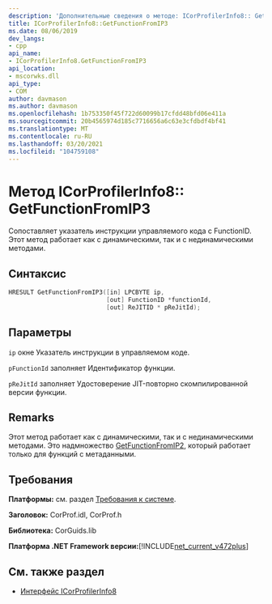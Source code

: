```yaml
---
description: 'Дополнительные сведения о методе: ICorProfilerInfo8:: GetFunctionFromIP3'
title: ICorProfilerInfo8::GetFunctionFromIP3
ms.date: 08/06/2019
dev_langs:
- cpp
api_name:
- ICorProfilerInfo8.GetFunctionFromIP3
api_location:
- mscorwks.dll
api_type:
- COM
author: davmason
ms.author: davmason
ms.openlocfilehash: 1b753350f45f722d60099b17cfdd48bfd06e411a
ms.sourcegitcommit: 20b4565974d185c7716656a6c63e3cfdbdf4bf41
ms.translationtype: MT
ms.contentlocale: ru-RU
ms.lasthandoff: 03/20/2021
ms.locfileid: "104759108"
---
```

# <a name="icorprofilerinfo8getfunctionfromip3-method"></a>Метод ICorProfilerInfo8:: GetFunctionFromIP3

Сопоставляет указатель инструкции управляемого кода с FunctionID. Этот метод работает как с динамическими, так и с нединамическими методами.

## <a name="syntax"></a>Синтаксис

```cpp
HRESULT GetFunctionFromIP3([in] LPCBYTE ip,
                           [out] FunctionID *functionId,
                           [out] ReJITID * pReJitId);
```

## <a name="parameters"></a>Параметры

`ip` окне Указатель инструкции в управляемом коде.

`pFunctionId` заполняет Идентификатор функции.

`pReJitId` заполняет Удостоверение JIT-повторно скомпилированной версии функции.

## <a name="remarks"></a>Remarks

Этот метод работает как с динамическими, так и с нединамическими методами. Это надмножество [GetFunctionFromIP2](icorprofilerinfo4-getfunctionfromip2-method.md), который работает только для функций с метаданными.

## <a name="requirements"></a>Требования

**Платформы:** см. раздел [Требования к системе](../../get-started/system-requirements.md).

**Заголовок:** CorProf.idl, CorProf.h

**Библиотека:** CorGuids.lib

**Платформа .NET Framework версии:**[!INCLUDE[net_current_v472plus](../../../../includes/net-current-v472plus.md)]

## <a name="see-also"></a>См. также раздел

- [Интерфейс ICorProfilerInfo8](icorprofilerinfo8-interface.md)
